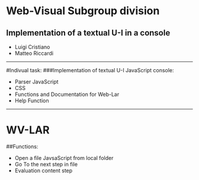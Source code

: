 # Web-Visual Subgroup division
## Implementation of a textual U-I in a console

- Luigi Cristiano
- Matteo Riccardi

- - - 

#Indivual task:
###Implementation of textual U-I JavaScript console:
- Parser JavaScript
- CSS
- Functions and Documentation for Web-Lar
- Help Function

 - - -

 # WV-LAR

 ##Functions:
 - Open a file JavsaScript from local folder
 - Go To the next step in file
 - Evaluation content step

